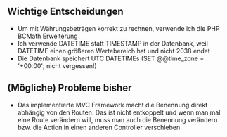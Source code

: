 ## Wichtige Entscheidungen

* Um mit Währungsbeträgen korrekt zu rechnen, verwende ich die PHP BCMath
Erweiterung
* Ich verwende DATETIME statt TIMESTAMP in der Datenbank, weil DATETIME
einen größeren Wertebereich hat und nicht 2038 endet
* Die Datenbank speichert UTC DATETIMEs (SET @@time_zone = '+00:00';
nicht vergessen!)

## (Mögliche) Probleme bisher

* Das implementierte MVC Framework macht die Benennung direkt abhängig von
den Routen. Das ist nicht entkoppelt und wenn man mal eine Route verändern
will, muss man auch die Benennung verändern bzw. die Action in einen anderen
Controller verschieben
